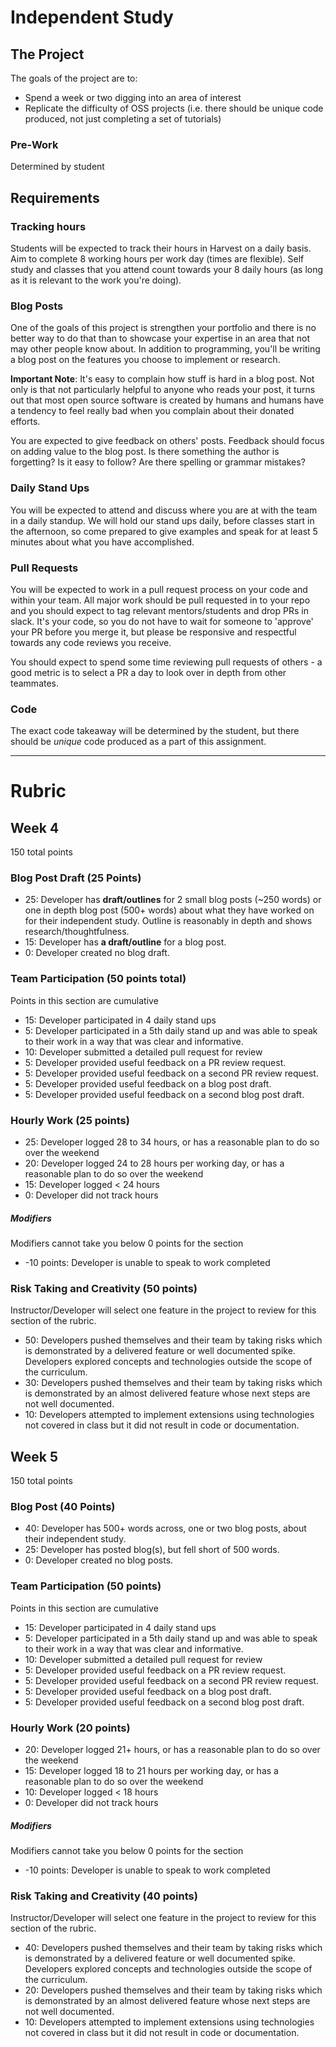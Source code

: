 # Independent Study

## The Project

The goals of the project are to:
- Spend a week or two digging into an area of interest
- Replicate the difficulty of OSS projects (i.e. there should be unique code produced, not just completing a set of tutorials)

### Pre-Work

Determined by student

## Requirements

### Tracking hours

Students will be expected to track their hours in Harvest on a daily basis. Aim to complete 8 working hours per work day (times are flexible). Self study and classes that you attend count towards your 8 daily hours (as long as it is relevant to the work you're doing).

### Blog Posts

One of the goals of this project is strengthen your portfolio and there is no better way to do that than to showcase your expertise in an area that not may other people know about. In addition to programming, you'll be writing a blog post on the features you choose to implement or research.

**Important Note**: It's easy to complain how stuff is hard in a blog post. Not only is that not particularly helpful to anyone who reads your post, it turns out that most open source software is created by humans and humans have a tendency to feel really bad when you complain about their donated efforts.

You are expected to give feedback on others' posts. Feedback should focus on adding value to the blog post. Is there something the author is forgetting? Is it easy to follow? Are there spelling or grammar mistakes?

### Daily Stand Ups

You will be expected to attend and discuss where you are at with the team in a daily standup. We will hold our stand ups daily, before classes start in the afternoon, so come prepared to give examples and speak for at least 5 minutes about what you have accomplished.

### Pull Requests

You will be expected to work in a pull request process on your code and within your team. All major work should be pull requested in to your repo and you should expect to tag relevant mentors/students and drop PRs in slack. It's your code, so you do not have to wait for someone to 'approve' your PR before you merge it, but please be responsive and respectful towards any code reviews you receive.

You should expect to spend some time reviewing pull requests of others - a good metric is to select a PR a day to look over in depth from other teammates.

### Code

The exact code takeaway will be determined by the student, but there should be _unique_ code produced as a part of this assignment.

---------

# Rubric

## Week 4

150 total points

### Blog Post Draft (25 Points)  

* 25: Developer has **draft/outlines** for 2 small blog posts (~250 words) or one in depth blog post (500+ words) about what they have worked on for their independent study. Outline is reasonably in depth and shows research/thoughtfulness.
* 15: Developer has **a draft/outline** for a blog post.
* 0: Developer created no blog draft.

### Team Participation (50 points total)

Points in this section are cumulative

* 15: Developer participated in 4 daily stand ups
* 5: Developer participated in a 5th daily stand up and was able to speak to their work in a way that was clear and informative.
* 10: Developer submitted a detailed pull request for review
* 5: Developer provided useful feedback on a PR review request.
* 5: Developer provided useful feedback on a second PR review request.
* 5: Developer provided useful feedback on a blog post draft.
* 5: Developer provided useful feedback on a second blog post draft.

### Hourly Work (25 points)

* 25: Developer logged 28 to 34 hours, or has a reasonable plan to do so over the weekend
* 20: Developer logged 24 to 28 hours per working day, or has a reasonable plan to do so over the weekend
* 15: Developer logged < 24 hours
* 0: Developer did not track hours

##### Modifiers

Modifiers cannot take you below 0 points for the section

* -10 points: Developer is unable to speak to work completed


### Risk Taking and Creativity (50 points)

Instructor/Developer will select one feature in the project to review for this section of the rubric.

* 50: Developers pushed themselves and their team by taking risks which is demonstrated by a delivered feature or well documented spike. Developers explored concepts and technologies outside the scope of the curriculum.
* 30: Developers pushed themselves and their team by taking risks which is demonstrated by an almost delivered feature whose next steps are not well documented.
* 10: Developers attempted to implement extensions using technologies not covered in class but it did not result in code or documentation.


## Week 5

150 total points

### Blog Post (40 Points)  

* 40: Developer has 500+ words across, one or two blog posts, about their independent study.
* 25: Developer has posted blog(s), but fell short of 500 words.
* 0: Developer created no blog posts.

### Team Participation (50 points)

Points in this section are cumulative

* 15: Developer participated in 4 daily stand ups
* 5: Developer participated in a 5th daily stand up and was able to speak to their work in a way that was clear and informative.
* 10: Developer submitted a detailed pull request for review
* 5: Developer provided useful feedback on a PR review request.
* 5: Developer provided useful feedback on a second PR review request.
* 5: Developer provided useful feedback on a blog post draft.
* 5: Developer provided useful feedback on a second blog post draft.

### Hourly Work (20 points)

* 20: Developer logged 21+ hours, or has a reasonable plan to do so over the weekend
* 15: Developer logged 18 to 21 hours per working day, or has a reasonable plan to do so over the weekend
* 10: Developer logged < 18 hours
* 0: Developer did not track hours

##### Modifiers

Modifiers cannot take you below 0 points for the section

* -10 points: Developer is unable to speak to work completed

### Risk Taking and Creativity (40 points)

Instructor/Developer will select one feature in the project to review for this section of the rubric.

* 40: Developers pushed themselves and their team by taking risks which is demonstrated by a delivered feature or well documented spike. Developers explored concepts and technologies outside the scope of the curriculum.
* 20: Developers pushed themselves and their team by taking risks which is demonstrated by an almost delivered feature whose next steps are not well documented.
* 10: Developers attempted to implement extensions using technologies not covered in class but it did not result in code or documentation.
